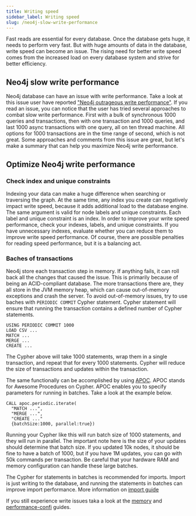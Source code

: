 ```yaml
---
title: Writing speed 
sidebar_label: Writing speed
slug: /neo4j-slow-write-performance
---
```


Fast reads are essential for every database. Once the database gets huge, it needs to perform very fast. But with huge amounts of data in the database, write speed can become an issue. The rising need for better write speed comes from the increased load on every database system and strive for better efficiency. 

## Neo4j slow write performance 

Neo4j database can have an issue with write performance. Take a look at this issue user have reported ["Neo4j outrageous write performance"](https://stackoverflow.com/questions/40870057/neo4j-outrageous-write-performance). If you read an issue, you can notice that the user has tried several approaches to combat slow write performance. First with a bulk of synchronous 1000 queries and transactions, then with one transaction and 1000 queries, and last 1000 async transactions with one query,  all on ten thread machine. All options for 1000 transactions are in the time range of second, which is not great. Some approaches and comments from this issue are great, but let's make a summary that can help you maximize Neo4j write performance. 

## Optimize Neo4j write performance


### Check index and unique constraints  

Indexing your data can make a huge difference when searching or traversing the graph. At the same time, any index you create can negatively impact write speed, because it adds additional load to the database engine. The same argument is valid for node labels and unique constraints. Each label and unique constraint is an index. 
In order to improve your write speed performance, check your indexes, labels, and unique constraints. If you have unnecessary indexes, evaluate whether you can reduce them to improve write speed performance. Of course, there are possible penalties for reading speed performance, but it is a balancing act. 


### Baches of transactions

Neo4j store each transaction step in memory. If anything fails, it can roll back all the changes that caused the issue. This is primarily because of being an ACID-compliant database.
The more transactions there are, they all store in the JVM memory heap, which can cause out-of-memory exceptions and crash the server. To avoid out-of-memory issues, try to use baches with `PERIODIC COMMIT` Cypher statement. Cypher statement will ensure that running the transaction contains a defined number of  Cypher statements.  

```
USING PERIODIC COMMIT 1000
LOAD CSV ...
MATCH ...
MERGE ...
CREATE ...
```

The Cypher above will take 1000 statements, wrap them in a single transaction, and repeat that for every 1000 statements. Cypher will reduce the size of transactions and updates within the transaction. 

The same functionally can be accomplished by using [APOC](https://neo4j.com/developer/neo4j-apoc/). APOC stands for Awesome Procedures on Cypher. APOC enables you to specify parameters for running in batches. Take a look at the example below.  

```
CALL apoc.periodic.iterate(
  "MATCH ...",
  "MERGE ...",
  "CREATE ..."
  {batchSize:1000, parallel:true})
```

Running your Cypher like this will run batch size of 1000 statements, and they will run in parallel. 
The important note here is the size of your updates should determine that batch size. If you updated 10k nodes, it should be fine to have a batch of 1000, but if you have 1M updates, you can go with 50k commands per transaction. Be careful that your hardware RAM and memory configuration can handle these large batches.   

The Cypher for statements in batches is recommended for imports. Import is just writing to the database, and running the statements in batches can improve import performance. More information on [import guide](/docs/import-data.md)

If you still experience write issues taka a look at the [memory](/docs/memory.md) and [performance-confi](performance-config.md) guides. 

